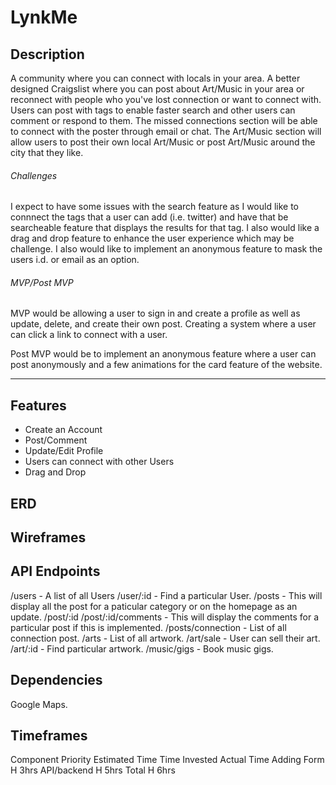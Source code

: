#  LynkMe

## Description

A community where you can connect with locals in your area. A better designed Craigslist where you can post about Art/Music in your area
or reconnect with people who you've lost connection or want to connect with. Users can post with tags to enable faster search and other users can comment or respond to them. The missed
connections section will be able to connect with the poster through email or chat. The Art/Music section will allow users to post their own local Art/Music or post Art/Music around the 
city that they like. 

###### Challenges

I expect to have some issues with the search feature as I would like to connnect the tags that a user can add (i.e. twitter) and have that be searcheable feature that displays the results for that tag. I also would like a drag and drop feature to enhance the user experience which may be challenge. I also would like to implement an anonymous feature to mask the users i.d. or email as an option. 

###### MVP/Post MVP

MVP would be allowing a user to sign in and create a profile as well as update, delete, and create their own post. Creating a system where a user can click a link to connect with a user.

Post MVP would be to implement an anonymous feature where a user can post anonymously and a few animations for the card feature of the website. 

---

## Features

- Create an Account
- Post/Comment
- Update/Edit Profile
- Users can connect with other Users
- Drag and Drop

##  ERD



## Wireframes 



## API Endpoints

/users - A list of all Users 
/user/:id - Find a particular User.
/posts - This will display all the post for a paticular category or on the homepage as an update.
/post/:id
/post/:id/comments - This will display the comments for a particular post if this is implemented.
/posts/connection - List of all connection post.
/arts - List of all artwork.
/art/sale - User can sell their art.
/art/:id - Find particular artwork.
/music/gigs - Book music gigs.

## Dependencies

Google Maps.

## Timeframes

Component	Priority	Estimated Time	Time Invested	Actual Time
Adding Form 	H	       3hrs	
API/backend	  H	       5hrs	
Total	        H	       6hrs	








